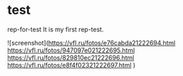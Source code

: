 # test

rep-for-test
It is my first rep-test.


![screenshot](https://vfl.ru/fotos/e76cabda21222694.html
https://vfl.ru/fotos/947097e021222695.html
https://vfl.ru/fotos/829810ec21222696.html
https://vfl.ru/fotos/e8f4f02321222697.html
)


